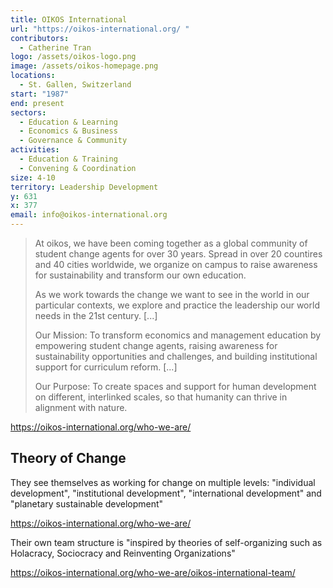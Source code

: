 ```yaml
---
title: OIKOS International
url: "https://oikos-international.org/ "
contributors:
  - Catherine Tran
logo: /assets/oikos-logo.png
image: /assets/oikos-homepage.png
locations:
  - St. Gallen, Switzerland
start: "1987"
end: present
sectors:
  - Education & Learning
  - Economics & Business
  - Governance & Community
activities:
  - Education & Training
  - Convening & Coordination
size: 4-10
territory: Leadership Development
y: 631
x: 377
email: info@oikos-international.org
---
```

> At oikos, we have been coming together as a global community of student change agents for over 30 years. Spread in over 20 countires and 40 cities worldwide, we organize on campus to raise awareness for sustainability and transform our own education.
> 
> As we work towards the change we want to see in the world in our particular contexts, we explore and practice the leadership our world needs in the 21st century. [...]
> 
> Our Mission: To transform economics and management education by empowering student change agents, raising awareness for sustainability opportunities and challenges, and building institutional support for curriculum reform. [...]
> 
> Our Purpose: To create spaces and support for human development on different, interlinked scales, so that humanity can thrive in alignment with nature.

https://oikos-international.org/who-we-are/ 

## Theory of Change

They see themselves as working for change on multiple levels: "individual development", "institutional development", "international development" and "planetary sustainable development" 

https://oikos-international.org/who-we-are/ 

Their own team structure is "inspired by theories of self-organizing such as Holacracy, Sociocracy and Reinventing Organizations" 

https://oikos-international.org/who-we-are/oikos-international-team/ 
